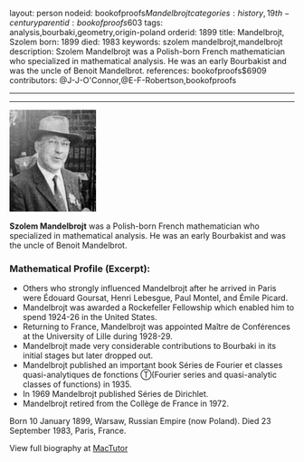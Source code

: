 layout: person
nodeid: bookofproofs$Mandelbrojt
categories: history,19th-century
parentid: bookofproofs$603
tags: analysis,bourbaki,geometry,origin-poland
orderid: 1899
title: Mandelbrojt, Szolem
born: 1899
died: 1983
keywords: szolem mandelbrojt,mandelbrojt
description: Szolem Mandelbrojt was a Polish-born French mathematician who specialized in mathematical analysis. He was an early Bourbakist and was the uncle of Benoit Mandelbrot.
references: bookofproofs$6909
contributors: @J-J-O'Connor,@E-F-Robertson,bookofproofs

---



---

![Mandelbrojt.jpg](https://github.com/bookofproofs/bookofproofs.github.io/blob/main/_sources/_assets/images/portraits/Mandelbrojt.jpg?raw=true)

**Szolem Mandelbrojt** was a Polish-born French mathematician who specialized in mathematical analysis. He was an early Bourbakist and was the uncle of Benoit Mandelbrot.

### Mathematical Profile (Excerpt):
* Others who strongly influenced Mandelbrojt after he arrived in Paris were Édouard Goursat, Henri Lebesgue, Paul Montel, and Émile Picard.
* Mandelbrojt was awarded a Rockefeller Fellowship which enabled him to spend 1924-26 in the United States.
* Returning to France, Mandelbrojt was appointed Maître de Conférences at the University of Lille during 1928-29.
* Mandelbrojt made very considerable contributions to Bourbaki in its initial stages but later dropped out.
* Mandelbrojt published an important book Séries de Fourier et classes quasi-analytiques de fonctions Ⓣ(Fourier series and quasi-analytic classes of functions)  in 1935.
* In 1969 Mandelbrojt published Séries de Dirichlet.
* Mandelbrojt retired from the Collège de France in 1972.

Born 10 January 1899, Warsaw, Russian Empire (now Poland). Died 23 September 1983, Paris, France.

View full biography at [MacTutor](https://mathshistory.st-andrews.ac.uk/Biographies/Mandelbrojt/)
